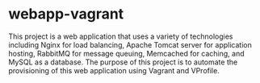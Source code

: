 # webapp-vagrant
This project is a web application that uses a variety of technologies including Nginx for load balancing, Apache Tomcat server for application hosting, RabbitMQ for message queuing, Memcached for caching, and MySQL as a database. The purpose of this project is to automate the provisioning of this web application using Vagrant and VProfile.
